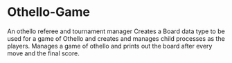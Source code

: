 # Othello-Game
An othello referee and tournament manager
Creates a Board data type to be used for a game of Othello and creates and manages child processes as the players.
Manages a game of othello and prints out the board after every move and the final score.
